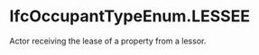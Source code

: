 IfcOccupantTypeEnum.LESSEE
==========================
Actor receiving the lease of a property from a lessor.


